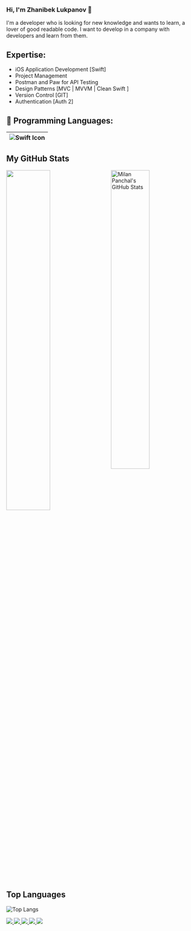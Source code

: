 ### Hi, I'm Zhanibek Lukpanov 👋

I'm a developer who is looking for new knowledge and wants to learn, a lover of good readable code. I want to develop in a company with developers and learn from them.


## Expertise:

* iOS Application Development [Swift]
* Project Management
* Postman and Paw for API Testing
* Design Patterns [MVC | MVVM | Clean Swift ]
* Version Control [GIT]
* Authentication [Auth 2]

## :rocket: Programming Languages:

|<img align="center" alt="Swift Icon" src="https://img.icons8.com/bubbles/50/000000/swift.png"/>|
|:---:|


## My GitHub Stats
<a href="https://github.com/Salmik">
    <img src="https://github-readme-stats.vercel.app/api?username=Salmik&show_icons=true&theme=gotham&count_private=true" alt="Milan Panchal's GitHub Stats" width="45%" align="right"/>
   <img  src="https://github-readme-streak-stats.herokuapp.com/?user=Salmik&theme=dark" width="48%" >
</a>

## Top Languages  
  ![Top Langs](https://github-readme-stats.vercel.app/api/top-langs/?username=Salmik&layout=compact&theme=gotham)
  
   <a href="https://badges.pufler.dev">
   <img src="https://badges.pufler.dev/visits/Salmik/Salmik?style=flat-square&color=blue&logo=github">
  </a>
  <a href="https://badges.pufler.dev">
    <img src="https://badges.pufler.dev/years/Salmik?style=flat-square&color=blue&logo=github">
  </a>
  <a href="https://github.com/milanpanchal?tab=repositories">
    <img src="https://badges.pufler.dev/repos/Salmik?style=flat-square&color=blue&logo=github">
  </a>
  <a href="https://gist.github.com/milanpanchal">
    <img src="https://badges.pufler.dev/gists/Salmik?style=flat-square&color=blue&logo=github">
  </a>
    <a href="https://badges.pufler.dev">
    <img src="https://badges.pufler.dev/commits/monthly/Salmik?style=flat-square&color=blue&logo=github">
  </a> 
